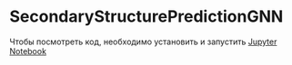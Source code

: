 # SecondaryStructurePredictionGNN
<p>Чтобы посмотреть код, необходимо установить и запустить <a href="https://jupyter.org/install">Jupyter Notebook</a></p>
